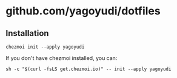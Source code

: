 # github.com/yagoyudi/dotfiles

## Installation

    chezmoi init --apply yagoyudi

If you don't have chezmoi installed, you can:

    sh -c "$(curl -fsLS get.chezmoi.io)" -- init --apply yagoyudi
